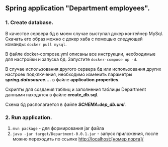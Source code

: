 ## Spring application "Department employees". 

### 1. Create database.  

В качестве сервера бд в моем случае выступал докер контейнер MySql.
Скачать его образ можно с докер хаба с помощью следующей команды: `docker pull mysql`.  

В файле docker-compose.yml описаны все инструкции, необходимые для настройки и запуска бд. Запустите `docker-compose up -d`.

В случае использования другого сервера бд или использования других настроек подключения, необходимо изменить параметры **_spring.datasource...._** в файле **application.properties**.  

Скрипты для создания таблиц и заполнения таблицы Department данными находятся в файле **create_db.sql**.  

Схема бд располагается в файле **_SCHEMA:dep_db.uml_**.
### 2. Run application.

1) `mvn package` - для формирования jar файла
2) `java -jar target/Department-0.0.1.jar` - запуск приложения, после можно переходить по ссылке [http://localhost:[номер порта]/](http://localhost:8080/)
